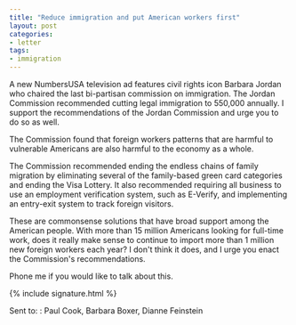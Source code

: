 ```yaml
---
title: "Reduce immigration and put American workers first"
layout: post
categories:
- letter
tags:
- immigration
---
```


A new NumbersUSA television ad features civil rights icon Barbara Jordan who chaired the last bi-partisan commission on immigration. The Jordan Commission recommended cutting legal immigration to 550,000 annually. I support the recommendations of the Jordan Commission and urge you to do so as well.

The Commission found that foreign workers patterns that are harmful to vulnerable Americans are also harmful to the economy as a whole.

The Commission recommended ending the endless chains of family migration by eliminating several of the family-based green card categories and ending the Visa Lottery. It also recommended requiring all business to use an employment verification system, such as E-Verify, and implementing an entry-exit system to track foreign visitors.

These are commonsense solutions that have broad support among the American people. With more than 15 million Americans looking for full-time work, does it really make sense to continue to import more than 1 million new foreign workers each year? I don't think it does, and I urge you enact the Commission's recommendations.

Phone me if you would like to talk about this.

{% include signature.html %}

Sent to:
: Paul Cook, Barbara Boxer, Dianne Feinstein
